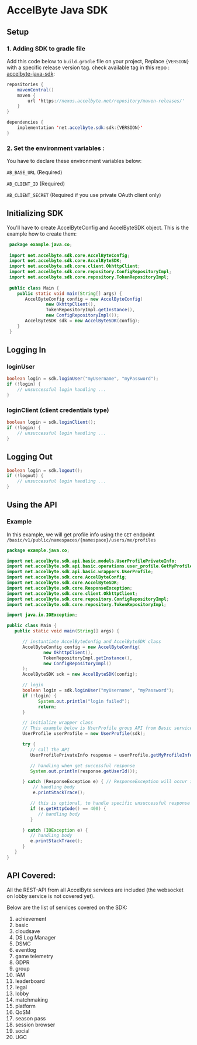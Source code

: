 # AccelByte Java SDK

## Setup

### 1. Adding SDK to gradle file

Add this code below to `build.gradle` file on your project,
Replace `{VERSION}` with a specific release version tag.
check available tag in this repo : <a href="https://github.com/AccelByte/accelbyte-java-sdk">accelbyte-java-sdk</a>:

```java
repositories {
    mavenCentral()
    maven {
        url 'https://nexus.accelbyte.net/repository/maven-releases/'
    }
}

dependencies {
    implementation 'net.accelbyte.sdk:sdk:{VERSION}'
}
```

### 2. Set the environment variables :
You have to declare these environment variables below:

`AB_BASE_URL` (Required)

`AB_CLIENT_ID` (Required)

`AB_CLIENT_SECRET` (Required if you use private OAuth client only)


## Initializing SDK
You'll have to create AccelByteConfig and AccelByteSDK object. This is the example how to create them:
    
```java
 package example.java.co;
         
 import net.accelbyte.sdk.core.AccelByteConfig;
 import net.accelbyte.sdk.core.AccelByteSDK;
 import net.accelbyte.sdk.core.client.OkhttpClient;
 import net.accelbyte.sdk.core.repository.ConfigRepositoryImpl;
 import net.accelbyte.sdk.core.repository.TokenRepositoryImpl;
 
 public class Main {
    public static void main(String[] args) {
       AccelByteConfig config = new AccelByteConfig(
               new OkhttpClient(),
               TokenRepositoryImpl.getInstance(),
               new ConfigRepositoryImpl());
       AccelByteSDK sdk = new AccelByteSDK(config);
    }
 }
 ```

## Logging In

### loginUser

```java
boolean login = sdk.loginUser("myUsername", "myPassword");
if (!login) {
    // unsuccessful login handling ...  
}
```


### loginClient (client credentials type)

```java
boolean login = sdk.loginClient();
if (!login) {
    // unsuccessful login handling ...  
}
```

## Logging Out
```java
boolean login = sdk.logout();
if (!logout) {
    // unsuccessful login handling ...
}
```

## Using the API

### Example

In this example, we will get profile info using the `GET` endpoint `/basic/v1/public/namespaces/{namespace}/users/me/profiles`

```java
package example.java.co;

import net.accelbyte.sdk.api.basic.models.UserProfilePrivateInfo;
import net.accelbyte.sdk.api.basic.operations.user_profile.GetMyProfileInfo;
import net.accelbyte.sdk.api.basic.wrappers.UserProfile;
import net.accelbyte.sdk.core.AccelByteConfig;
import net.accelbyte.sdk.core.AccelByteSDK;
import net.accelbyte.sdk.core.ResponseException;
import net.accelbyte.sdk.core.client.OkhttpClient;
import net.accelbyte.sdk.core.repository.ConfigRepositoryImpl;
import net.accelbyte.sdk.core.repository.TokenRepositoryImpl;

import java.io.IOException;

public class Main {
   public static void main(String[] args) {

      // instantiate AccelByteConfig and AccelByteSDK class
      AccelByteConfig config = new AccelByteConfig(
              new OkhttpClient(),
              TokenRepositoryImpl.getInstance(),
              new ConfigRepositoryImpl()
      );
      AccelByteSDK sdk = new AccelByteSDK(config);

      // login
      boolean login = sdk.loginUser("myUsername", "myPassword");
      if (!login) {
            System.out.println("login failed");
            return;
      }

      // initialize wrapper class
      // This example below is UserProfile group API from Basic service
      UserProfile userProfile = new UserProfile(sdk);

      try {
         // call the API
         UserProfilePrivateInfo response = userProfile.getMyProfileInfo(new GetMyProfileInfo("accelbyte"));

         // handling when get successful response
         System.out.println(response.getUserId());

      } catch (ResponseException e) { // ResponseException will occur if get unsuccessful response (e.g : 400, 401 etc)
          // handling body
          e.printStackTrace();

         // this is optional, to handle specific unsuccessful response code
         if (e.getHttpCode() == 400) {
            // handling body
         }

      } catch (IOException e) {
         // handling body
         e.printStackTrace();
      }
   }
}
```

## API Covered:
All the REST-API from all AccelByte services are included (the websocket on lobby service is not covered yet).

Below are the list of services covered on the SDK:
1. achievement
2. basic
3. cloudsave
4. DS Log Manager
5. DSMC
6. eventlog
7. game telemetry
8. GDPR
9. group
10. IAM
11. leaderboard
12. legal
13. lobby
14. matchmaking
15. platform
16. QoSM
17. season pass
18. session browser
19. social
20. UGC
